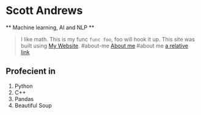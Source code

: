 # Scott Andrews
** Machine learning, AI and NLP **
> I like math.
This is my func `func foo`, foo will hook it up.
This site was built using [My Website](https://github.com/ScottAndrews40/CSE110.github.io).
#about-me
[About me](#about-me)
#about me
[a relative link](README.md)
## Profecient in
1. Python
2. C++
3. Pandas
4. Beautiful Soup